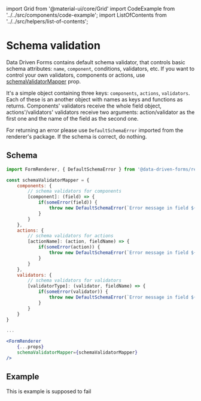 import Grid from '@material-ui/core/Grid'
import CodeExample from '../../src/components/code-example';
import ListOfContents from '../../src/helpers/list-of-contents';

<Grid container item>
<Grid item xs={12} md={10}>

# Schema validation

Data Driven Forms contains default schema validator, that controls basic schema attributes: `name`, `component`, conditions, validators, etc. If you want to control your own validators, components or actions, use [schemaValidatorMapper](/renderer/renderer-api#optionalprops) prop.

It's a simple object containing three keys: `components`, `actions`, `validators`. Each of these is an another object with names as keys and functions as returns. Components' validators receive the whole field object, actions'/validators' validators receive two arguments: action/validator as the first one and the name of the field as the second one.

For returning an error please use `DefaultSchemaError` imported from the renderer's package. If the schema is correct, do nothing.

## Schema

```jsx
import FormRenderer, { DefaultSchemaError } from '@data-driven-forms/react-form-renderer';

const schemaValidatorMapper = {
    components: {
        // schema validators for components
        [component]: (field) => {
            if(someError(field)) {
                throw new DefaultSchemaError(`Error message in field ${field.name}`);
            }
        }
    },
    actions: {
        // schema validators for actions
        [actionName]: (action, fieldName) => {
            if(someError(action)) {
                throw new DefaultSchemaError(`Error message in field ${fieldName}`);
            }
        }
    },
    validators: {
        // schema validators for validators
        [validatorType]: (validator, fieldName) => {
            if(someError(validator)) {
                throw new DefaultSchemaError(`Error message in field ${fieldName}`);
            }
        }
    }
}

...

<FormRenderer
    {...props}
    schemaValidatorMapper={schemaValidatorMapper}
/>
```

## Example

This is example is supposed to fail

<CodeExample source="components/schema-validator" mode="preview" />

</Grid>
<Grid item xs={false} md={2}>
  <ListOfContents file="renderer/schema-validator" />
</Grid>
</Grid>
